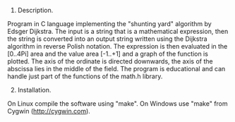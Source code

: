1. Description.

Program in C language implementing the "shunting yard" algorithm by Edsger Dijkstra.
The input is a string that is a mathematical expression, then the string is converted 
into an output string written using the Dijkstra algorithm in reverse Polish notation. 
The expression is then evaluated in the [0..4Pi] area and the value area [-1..+1] and a graph of the function is plotted.
The axis of the ordinate is directed downwards, the axis of the abscissa lies in the middle of the field.
The program is educational and can handle just part of the functions of the math.h library.

2. Installation.

On Linux compile the software using "make". On Windows use "make" from Cygwin (http://cygwin.com).

